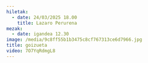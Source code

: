 ```yaml
---
hiletak:
  - date: 24/03/2025 18.00
    title: Lazaro Perurena
mezak:
  - date: igandea 12.30
image: /media/9c8ff55b1b3475c8cf767313ce6d7966.jpg
title: goizueta
video: 7O7YqRdmgL8
---
```

